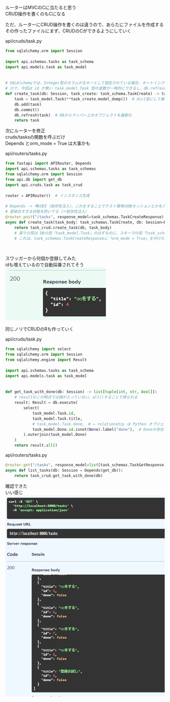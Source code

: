 ルーターはMVCのCに当たると思う  
CRUD操作を書くのもCになる  

ただ、ルーターにCRUD操作を書くのは違うので、あらたにファイルを作成する  
その作ったファイルにまず、CRUDのCができるようにしていく  

api/cruds/task.py  
```py
from sqlalchemy.orm import Session

import api.schemas.tasks as task_schema
import api.models.task as task_model


# SQLAlchemyでは、Integer型のカラムが主キーとして設定されている場合、オートインクリメントの挙動がデフォルトで適用されるらしい
# ので、今回は id が無い task_model.Task 型の変数が一時的にできるし、db.refresh(task)で自動採番され取得される
def create_task(db: Session, task_create: task_schema.TaskCreate) -> task_model.Task:
    task = task_model.Task(**task_create.model_dump())  # dict型にして展開
    db.add(task)
    db.commit()
    db.refresh(task)  # DBからマッパー上のオブジェクトを最新化
    return task
```

次にルーターを修正  
cruds/tasksの関数を呼ぶだけ  
Depends とorm_mode = True は大事かも  

api/routers/tasks.py
```py
from fastapi import APIRouter, Depends
import api.schemas.tasks as task_schemas
from sqlalchemy.orm import Session
from api.db import get_db
import api.cruds.task as task_crud

router = APIRouter()  # インスタンス生成

# Depends -> 噂のDI（依存性注入）、これをすることでテスト環境のDBセッションとかを入れられる
# 密結合すぎる状態を防いでる（＝依存性注入）
@router.post("/tasks", response_model=task_schemas.TaskCreateResponse)
async def create_task(task_body: task_schemas.TaskCreate, db: Session=Depends(get_db)):
    return task_crud.create_task(db, task_body)
    # 戻りの型は DBの型「task_model.Task」のはずなのに、スキーマの型「task_schemas.TaskCreateResponse」が返る
    # これは、task_schemas.TaskCreateResponseに「orm_mode = True」を付けたからである、不思議
```

<br>

スワッガーから何個か登録してみた  
idも増えているので自動採番されてそう  
![alt text](images/image_4.png)


同じノリでCRUDのRも作っていく  

api/cruds/task.py  
```py
from sqlalchemy import select
from sqlalchemy.orm import Session
from sqlalchemy.engine import Result

import api.schemas.tasks as task_schema
import api.models.task as task_model


def get_task_with_done(db: Session) -> list[tuple[int, str, bool]]:
    # resultのこの時点では値が入っていない、all()することで得られる
    result: Result = db.execute(
        select(
            task_model.Task.id,
            task_model.Task.title,
            # task_model.Task.done,　# ← relationship は Python オブジェクト間の関連を表すだけでテーブルに存在するわけではない
            task_model.Done.id.isnot(None).label("done"),  # Doneの存在をbool値として取得
        ).outerjoin(task_model.Done)
    )
    return result.all()

```

api/routers/tasks.py
```py
@router.get("/tasks", response_model=list[task_schemas.TaskGetResponse])
async def list_tasks(db: Session = Depends(get_db)):
    return task_crud.get_task_with_done(db)
```

確認できた  
いい感じ  
![alt text](images/image_5.png)
